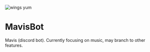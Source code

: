 ![wings yum](https://repository-images.githubusercontent.com/254729642/aa86e562-473d-475b-ac00-39d2a3b673d6)
# MavisBot
Mavis (discord bot). Currently focusing on music, may branch to other features.
